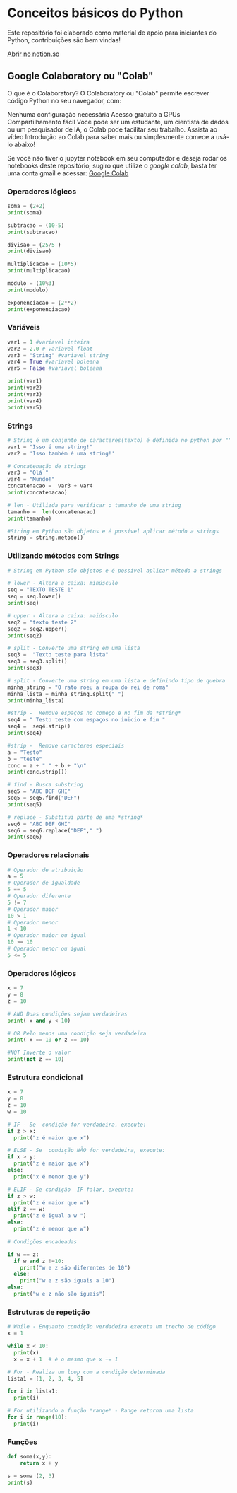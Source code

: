 
# Conceitos básicos do Python


Este repositório foi elaborado como material de apoio para iniciantes do Python, contribuições são bem vindas!

<a href="https://www.notion.so/Conceitos-b-sicos-do-Python-e15f4c6019364acd93cebb60bc962517">Abrir no notion.so</a>


## Google Colaboratory ou "Colab"
O que é o Colaboratory?
O Colaboratory ou "Colab" permite escrever código Python no seu navegador, com:

Nenhuma configuração necessária
Acesso gratuito a GPUs
Compartilhamento fácil
Você pode ser um estudante, um cientista de dados ou um pesquisador de IA, o Colab pode facilitar seu trabalho. Assista ao vídeo Introdução ao Colab para saber mais ou simplesmente comece a usá-lo abaixo!

Se você não tiver o jupyter notebook em seu computador e deseja rodar os notebooks deste repositório, sugiro que utilize o *google colab*, basta ter uma conta gmail e acessar:
<a href="https://colab.research.google.com/" target="_blank">Google Colab</a>


### Operadores lógicos

```python
soma = (2+2)
print(soma)

subtracao = (10-5)
print(subtracao)

divisao = (25/5 )
print(divisao)

multiplicacao = (10*5)
print(multiplicacao)

modulo = (10%3)
print(modulo)

exponenciacao = (2**2)
print(exponenciacao)
```

### Variáveis

```python
var1 = 1 #variavel inteira
var2 = 2.0 # variavel float
var3 = "String" #variavel string
var4 = True #variavel boleana
var5 = False #variavel boleana 

print(var1)
print(var2)
print(var3)
print(var4)
print(var5)
```

### Strings

```python
# String é um conjunto de caracteres(texto) é definida no python por "" ou ''
var1 = "Isso é uma string!" 
var2 = 'Isso também é uma string!'

# Concatenação de strings
var3 = "Olá "
var4 = "Mundo!"
concatenacao =  var3 + var4
print(concatenacao)

# len - Utilizda para verificar o tamanho de uma string
tamanho =  len(concatenacao)
print(tamanho)

#String em Python são objetos e é possível aplicar método a strings
string = string.metodo()
```

### Utilizando métodos com Strings

```python
# String em Python são objetos e é possível aplicar método a strings

# lower - Altera a caixa: minúsculo
seq = "TEXTO TESTE 1"
seq = seq.lower()
print(seq)

# upper - Altera a caixa: maiúsculo
seq2 = "texto teste 2"
seq2 = seq2.upper()
print(seq2)

# split - Converte uma string em uma lista
seq3 =  "Texto teste para lista"
seq3 = seq3.split()
print(seq3)

# split - Converte uma string em uma lista e definindo tipo de quebra
minha_string = "O rato roeu a roupa do rei de roma"
minha_lista = minha_string.split(" ")
print(minha_lista) 

#strip -  Remove espaços no começo e no fim da *string*
seq4 = " Testo teste com espaços no inicio e fim "
seq4 =  seq4.strip()
print(seq4)

#strip -  Remove caracteres especiais
a = "Testo"
b = "teste"
conc = a + " " + b + "\n"
print(conc.strip())

# find - Busca substring
seq5 = "ABC DEF GHI"
seq5 = seq5.find("DEF")
print(seq5)

# replace - Substitui parte de uma *string*
seq6 = "ABC DEF GHI"
seq6 = seq6.replace("DEF"," ")
print(seq6)
```

### Operadores relacionais

```python
# Operador de atribuição
a = 5
# Operador de igualdade
5 == 5
# Operador diferente
5 != 7
# Operador maior
10 > 1
# Operador menor
1 < 10
# Operador maior ou igual 
10 >= 10
# Operador menor ou igual
5 <= 5
```

### Operadores lógicos

```python
x = 7
y = 8
z = 10

# AND Duas condições sejam verdadeiras
print( x and y < 10)

# OR Pelo menos uma condição seja verdadeira
print( x == 10 or z == 10)

#NOT Inverte o valor
print(not z == 10)
```

### Estrutura condicional

```python
x = 7
y = 8
z = 10
w = 10

# IF - Se  condição for verdadeira, execute:
if z > x:
  print("z é maior que x")

# ELSE - Se  condição NÃO for verdadeira, execute:
if x > y:
  print("z é maior que x")
else:
  print("x é menor que y")

# ELIF - Se condição  IF falar, execute:
if z > w:
  print("z é maior que w")
elif z == w:
  print("z é igual a w ")
else:
  print("z é menor que w")

# Condições encadeadas

if w == z:
  if w and z !=10:
    print("w e z são diferentes de 10")
  else:
    print("w e z são iguais a 10")
else:
  print("w e z não são iguais")
```

### Estruturas de repetição

```python
# While - Enquanto condição verdadeira executa um trecho de código
x = 1

while x < 10:
  print(x)
  x = x + 1  # é o mesmo que x += 1

# For - Realiza um loop com a condição determinada
lista1 = [1, 2, 3, 4, 5]

for i in lista1:
  print(i)

# For utilizando a função *range* - Range retorna uma lista
for i in range(10):
  print(i)
```

### Funções

```python
def soma(x,y):
	return x + y

s = soma (2, 3)
print(s)

```